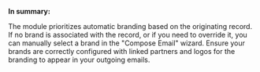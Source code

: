 **In summary:**

The module prioritizes automatic branding based on the originating
record. If no brand is associated with the record, or if you need to
override it, you can manually select a brand in the "Compose Email"
wizard. Ensure your brands are correctly configured with linked partners
and logos for the branding to appear in your outgoing emails.
